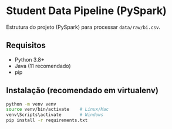 # Student Data Pipeline (PySpark)

Estrutura do projeto (PySpark) para processar `data/raw/bi.csv`.

## Requisitos
- Python 3.8+
- Java (11 recomendado)
- pip

## Instalação (recomendado em virtualenv)
```bash
python -m venv venv
source venv/bin/activate    # Linux/Mac
venv\Scripts\activate       # Windows
pip install -r requirements.txt
